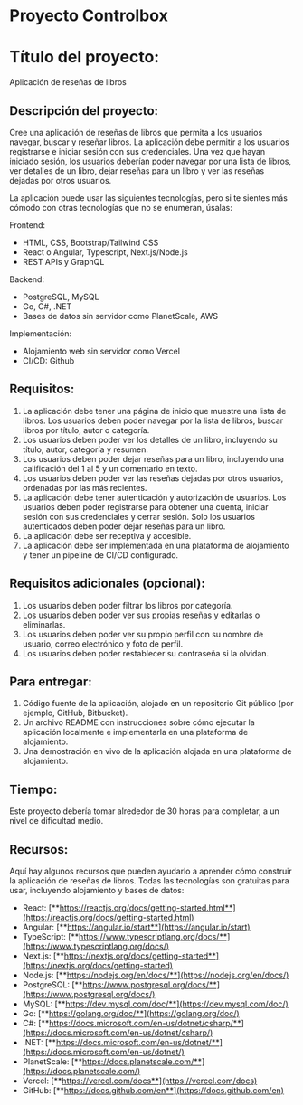 ﻿# Proyecto Controlbox

# Título del proyecto:

Aplicación de reseñas de libros

## Descripción del proyecto:

Cree una aplicación de reseñas de libros que permita a los usuarios navegar, buscar y reseñar libros. La aplicación debe permitir a los usuarios registrarse e iniciar sesión con sus credenciales. Una vez que hayan iniciado sesión, los usuarios deberían poder navegar por una lista de libros, ver detalles de un libro, dejar reseñas para un libro y ver las reseñas dejadas por otros usuarios.

La aplicación puede usar las siguientes tecnologías, pero si te sientes más cómodo con otras tecnologías que no se enumeran, úsalas:

Frontend:

- HTML, CSS, Bootstrap/Tailwind CSS
- React o Angular, Typescript, Next.js/Node.js
- REST APIs y GraphQL

Backend:

- PostgreSQL, MySQL
- Go, C#, .NET
- Bases de datos sin servidor como PlanetScale, AWS

Implementación:

- Alojamiento web sin servidor como Vercel
- CI/CD: Github

## Requisitos:

1. La aplicación debe tener una página de inicio que muestre una lista de libros. Los usuarios deben poder navegar por la lista de libros, buscar libros por título, autor o categoría.
2. Los usuarios deben poder ver los detalles de un libro, incluyendo su título, autor, categoría y resumen.
3. Los usuarios deben poder dejar reseñas para un libro, incluyendo una calificación del 1 al 5 y un comentario en texto.
4. Los usuarios deben poder ver las reseñas dejadas por otros usuarios, ordenadas por las más recientes.
5. La aplicación debe tener autenticación y autorización de usuarios. Los usuarios deben poder registrarse para obtener una cuenta, iniciar sesión con sus credenciales y cerrar sesión. Solo los usuarios autenticados deben poder dejar reseñas para un libro.
6. La aplicación debe ser receptiva y accesible.
7. La aplicación debe ser implementada en una plataforma de alojamiento y tener un pipeline de CI/CD configurado.

## Requisitos adicionales (opcional):

1. Los usuarios deben poder filtrar los libros por categoría.
2. Los usuarios deben poder ver sus propias reseñas y editarlas o eliminarlas.
3. Los usuarios deben poder ver su propio perfil con su nombre de usuario, correo electrónico y foto de perfil.
4. Los usuarios deben poder restablecer su contraseña si la olvidan.

## Para entregar:

1. Código fuente de la aplicación, alojado en un repositorio Git público (por ejemplo, GitHub, Bitbucket).
2. Un archivo README con instrucciones sobre cómo ejecutar la aplicación localmente e implementarla en una plataforma de alojamiento.
3. Una demostración en vivo de la aplicación alojada en una plataforma de alojamiento.

## Tiempo:

Este proyecto debería tomar alrededor de 30 horas para completar, a un nivel de dificultad medio.

## Recursos:

Aquí hay algunos recursos que pueden ayudarlo a aprender cómo construir la aplicación de reseñas de libros. Todas las tecnologías son gratuitas para usar, incluyendo alojamiento y bases de datos:

- React: [**https://reactjs.org/docs/getting-started.html**](https://reactjs.org/docs/getting-started.html)
- Angular: [**https://angular.io/start**](https://angular.io/start)
- TypeScript: [**https://www.typescriptlang.org/docs/**](https://www.typescriptlang.org/docs/)
- Next.js: [**https://nextjs.org/docs/getting-started**](https://nextjs.org/docs/getting-started)
- Node.js: [**https://nodejs.org/en/docs/**](https://nodejs.org/en/docs/)
- PostgreSQL: [**https://www.postgresql.org/docs/**](https://www.postgresql.org/docs/)
- MySQL: [**https://dev.mysql.com/doc/**](https://dev.mysql.com/doc/)
- Go: [**https://golang.org/doc/**](https://golang.org/doc/)
- C#: [**https://docs.microsoft.com/en-us/dotnet/csharp/**](https://docs.microsoft.com/en-us/dotnet/csharp/)
- .NET: [**https://docs.microsoft.com/en-us/dotnet/**](https://docs.microsoft.com/en-us/dotnet/)
- PlanetScale: [**https://docs.planetscale.com/**](https://docs.planetscale.com/)
- Vercel: [**https://vercel.com/docs**](https://vercel.com/docs)
- GitHub: [**https://docs.github.com/en**](https://docs.github.com/en)